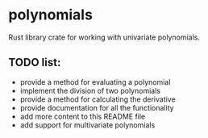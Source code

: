 # polynomials

Rust library crate for working with univariate polynomials.

## TODO list:
- provide a method for evaluating a polynomial
- implement the division of two polynomials
- provide a method for calculating the derivative
- provide documentation for all the functionality
- add more content to this README file
- add support for multivariate polynomials